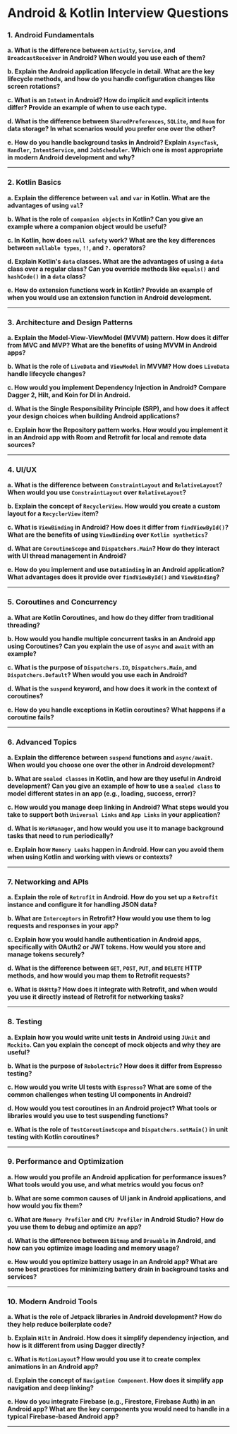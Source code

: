 # Android & Kotlin Interview Questions

### 1. **Android Fundamentals**
   **a. What is the difference between `Activity`, `Service`, and `BroadcastReceiver` in Android? When would you use each of them?**

   **b. Explain the Android application lifecycle in detail. What are the key lifecycle methods, and how do you handle configuration changes like screen rotations?**

   **c. What is an `Intent` in Android? How do implicit and explicit intents differ? Provide an example of when to use each type.**

   **d. What is the difference between `SharedPreferences`, `SQLite`, and `Room` for data storage? In what scenarios would you prefer one over the other?**

   **e. How do you handle background tasks in Android? Explain `AsyncTask`, `Handler`, `IntentService`, and `JobScheduler`. Which one is most appropriate in modern Android development and why?**

---

### 2. **Kotlin Basics**
   **a. Explain the difference between `val` and `var` in Kotlin. What are the advantages of using `val`?**

   **b. What is the role of `companion objects` in Kotlin? Can you give an example where a companion object would be useful?**

   **c. In Kotlin, how does `null safety` work? What are the key differences between `nullable types`, `!!`, and `?.` operators?**

   **d. Explain Kotlin's `data` classes. What are the advantages of using a `data` class over a regular class? Can you override methods like `equals()` and `hashCode()` in a `data` class?**

   **e. How do extension functions work in Kotlin? Provide an example of when you would use an extension function in Android development.**

---

### 3. **Architecture and Design Patterns**
   **a. Explain the Model-View-ViewModel (MVVM) pattern. How does it differ from MVC and MVP? What are the benefits of using MVVM in Android apps?**

   **b. What is the role of `LiveData` and `ViewModel` in MVVM? How does `LiveData` handle lifecycle changes?**

   **c. How would you implement Dependency Injection in Android? Compare Dagger 2, Hilt, and Koin for DI in Android.**

   **d. What is the Single Responsibility Principle (SRP), and how does it affect your design choices when building Android applications?**

   **e. Explain how the Repository pattern works. How would you implement it in an Android app with Room and Retrofit for local and remote data sources?**

---

### 4. **UI/UX**
   **a. What is the difference between `ConstraintLayout` and `RelativeLayout`? When would you use `ConstraintLayout` over `RelativeLayout`?**

   **b. Explain the concept of `RecyclerView`. How would you create a custom layout for a `RecyclerView` item?**

   **c. What is `ViewBinding` in Android? How does it differ from `findViewById()`? What are the benefits of using `ViewBinding` over `Kotlin synthetics`?**

   **d. What are `CoroutineScope` and `Dispatchers.Main`? How do they interact with UI thread management in Android?**

   **e. How do you implement and use `DataBinding` in an Android application? What advantages does it provide over `findViewById()` and `ViewBinding`?**

---

### 5. **Coroutines and Concurrency**
   **a. What are Kotlin Coroutines, and how do they differ from traditional threading?**

   **b. How would you handle multiple concurrent tasks in an Android app using Coroutines? Can you explain the use of `async` and `await` with an example?**

   **c. What is the purpose of `Dispatchers.IO`, `Dispatchers.Main`, and `Dispatchers.Default`? When would you use each in Android?**

   **d. What is the `suspend` keyword, and how does it work in the context of coroutines?**

   **e. How do you handle exceptions in Kotlin coroutines? What happens if a coroutine fails?**

---

### 6. **Advanced Topics**
   **a. Explain the difference between `suspend` functions and `async/await`. When would you choose one over the other in Android development?**

   **b. What are `sealed classes` in Kotlin, and how are they useful in Android development? Can you give an example of how to use a `sealed class` to model different states in an app (e.g., loading, success, error)?**

   **c. How would you manage deep linking in Android? What steps would you take to support both `Universal Links` and `App Links` in your application?**

   **d. What is `WorkManager`, and how would you use it to manage background tasks that need to run periodically?**

   **e. Explain how `Memory Leaks` happen in Android. How can you avoid them when using Kotlin and working with views or contexts?**

---

### 7. **Networking and APIs**
   **a. Explain the role of `Retrofit` in Android. How do you set up a `Retrofit` instance and configure it for handling JSON data?**

   **b. What are `Interceptors` in Retrofit? How would you use them to log requests and responses in your app?**

   **c. Explain how you would handle authentication in Android apps, specifically with OAuth2 or JWT tokens. How would you store and manage tokens securely?**

   **d. What is the difference between `GET`, `POST`, `PUT`, and `DELETE` HTTP methods, and how would you map them to Retrofit requests?**

   **e. What is `OkHttp`? How does it integrate with Retrofit, and when would you use it directly instead of Retrofit for networking tasks?**

---

### 8. **Testing**
   **a. Explain how you would write unit tests in Android using `JUnit` and `Mockito`. Can you explain the concept of mock objects and why they are useful?**

   **b. What is the purpose of `Robolectric`? How does it differ from Espresso testing?**

   **c. How would you write UI tests with `Espresso`? What are some of the common challenges when testing UI components in Android?**

   **d. How would you test coroutines in an Android project? What tools or libraries would you use to test suspending functions?**

   **e. What is the role of `TestCoroutineScope` and `Dispatchers.setMain()` in unit testing with Kotlin coroutines?**

---

### 9. **Performance and Optimization**
   **a. How would you profile an Android application for performance issues? What tools would you use, and what metrics would you focus on?**

   **b. What are some common causes of UI jank in Android applications, and how would you fix them?**

   **c. What are `Memory Profiler` and `CPU Profiler` in Android Studio? How do you use them to debug and optimize an app?**

   **d. What is the difference between `Bitmap` and `Drawable` in Android, and how can you optimize image loading and memory usage?**

   **e. How would you optimize battery usage in an Android app? What are some best practices for minimizing battery drain in background tasks and services?**

---

### 10. **Modern Android Tools**
   **a. What is the role of Jetpack libraries in Android development? How do they help reduce boilerplate code?**

   **b. Explain `Hilt` in Android. How does it simplify dependency injection, and how is it different from using Dagger directly?**

   **c. What is `MotionLayout`? How would you use it to create complex animations in an Android app?**

   **d. Explain the concept of `Navigation Component`. How does it simplify app navigation and deep linking?**

   **e. How do you integrate Firebase (e.g., Firestore, Firebase Auth) in an Android app? What are the key components you would need to handle in a typical Firebase-based Android app?**

---
